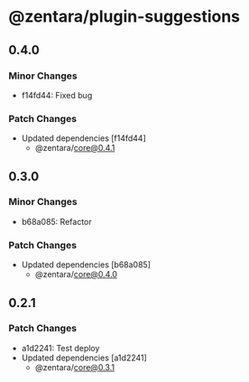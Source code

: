 # @zentara/plugin-suggestions

## 0.4.0

### Minor Changes

- f14fd44: Fixed bug

### Patch Changes

- Updated dependencies [f14fd44]
  - @zentara/core@0.4.1

## 0.3.0

### Minor Changes

- b68a085: Refactor

### Patch Changes

- Updated dependencies [b68a085]
  - @zentara/core@0.4.0

## 0.2.1

### Patch Changes

- a1d2241: Test deploy
- Updated dependencies [a1d2241]
  - @zentara/core@0.3.1
